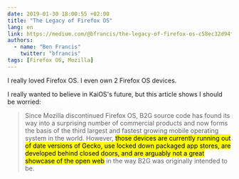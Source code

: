 ```yaml
---
date: 2019-01-30 18:00:55 +02:00
title: "The Legacy of Firefox OS"
lang: en
link: https://medium.com/@bfrancis/the-legacy-of-firefox-os-c58ec32d94f0
authors:
  - name: "Ben Francis"
    twitter: "bfrancis"
tags: [Firefox OS, Mozilla]
---
```


I really loved Firefox OS. I even own 2 Firefox OS devices.

I really wanted to believe in KaiOS's future, but this article shows I should be worried:

> Since Mozilla discontinued Firefox OS, B2G source code has found its way into a surprising number of commercial products and now forms the basis of the third largest and fastest growing mobile operating system in the world. However, <mark>those devices are currently running out of date versions of Gecko, use locked down packaged app stores, are developed behind closed doors, and are arguably not a great showcase of the open web</mark> in the way B2G was originally intended to be.
